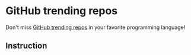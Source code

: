 # GitHub trending repos

Don't miss [GitHub trending repos](https://github.com/trending) in your favorite programming language!

## Instruction
